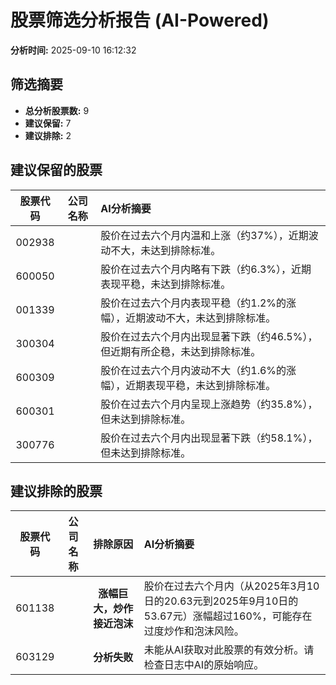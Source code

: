 # 股票筛选分析报告 (AI-Powered)

**分析时间:** 2025-09-10 16:12:32

## 筛选摘要

- **总分析股票数:** 9
- **建议保留:** 7
- **建议排除:** 2

## 建议保留的股票

| 股票代码 | 公司名称 | AI分析摘要 |
|:---:|:---:|:---|
| 002938 |  | 股价在过去六个月内温和上涨（约37%），近期波动不大，未达到排除标准。 |
| 600050 |  | 股价在过去六个月内略有下跌（约6.3%），近期表现平稳，未达到排除标准。 |
| 001339 |  | 股价在过去六个月内表现平稳（约1.2%的涨幅），近期波动不大，未达到排除标准。 |
| 300304 |  | 股价在过去六个月内出现显著下跌（约46.5%），但近期有所企稳，未达到排除标准。 |
| 600309 |  | 股价在过去六个月内波动不大（约1.6%的涨幅），近期表现平稳，未达到排除标准。 |
| 600301 |  | 股价在过去六个月内呈现上涨趋势（约35.8%），但未达到排除标准。 |
| 300776 |  | 股价在过去六个月内出现显著下跌（约58.1%），但未达到排除标准。 |

## 建议排除的股票

| 股票代码 | 公司名称 | 排除原因 | AI分析摘要 |
|:---:|:---:|:---:|:---|
| 601138 |  | **涨幅巨大，炒作接近泡沫** | 股价在过去六个月内（从2025年3月10日的20.63元到2025年9月10日的53.67元）涨幅超过160%，可能存在过度炒作和泡沫风险。 |
| 603129 |  | **分析失败** | 未能从AI获取对此股票的有效分析。请检查日志中AI的原始响应。 |
